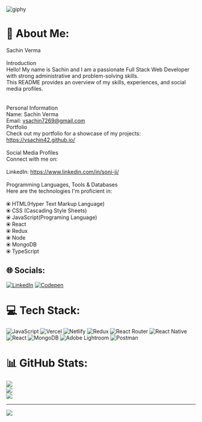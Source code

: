 ![giphy](https://github.com/ritikrana0169/ritikrana0169/assets/99540875/f9dfbd97-a330-4ba8-86ff-1099a5cdd8d9)

# 💫 About Me:
Sachin Verma<br><br>Introduction <br>Hello! My name is Sachin and I am a passionate Full Stack Web Developer  with strong administrative and problem-solving skills.<br>This README provides an overview of my skills, experiences, and social media profiles.<br><br><br>Personal Information<br>Name: Sachin Verma<br>Email: vsachin7269@gmail.com<br>Portfolio<br>Check out my portfolio for a showcase of my projects: https://vsachin42.github.io/<br><br>Social Media Profiles<br>Connect with me on: <br><br>LinkedIn: https://www.linkedin.com/in/soni-ji/<br><br>Programming Languages, Tools & Databases<br>Here are the technologies I'm proficient in:<br><br>⦿ HTML(Hyper Text Markup Language)<br>⦿ CSS (Cascading Style Sheets)<br>⦿ JavaScript(Programing Language)<br>⦿ React<br>⦿ Redux<br>⦿ Node<br>⦿ MongoDB<br>⦿ TypeScript
                                                                                                              

## 🌐 Socials:
[![LinkedIn](https://img.shields.io/badge/LinkedIn-%230077B5.svg?logo=linkedin&logoColor=white)](https://linkedin.com/in/https://www.linkedin.com/in/soni-ji/) [![Codepen](https://img.shields.io/badge/Codepen-000000?style=for-the-badge&logo=codepen&logoColor=white)](https://codepen.io/vsachin42) 

# 💻 Tech Stack:
![JavaScript](https://img.shields.io/badge/javascript-%23323330.svg?style=for-the-badge&logo=javascript&logoColor=%23F7DF1E) ![Vercel](https://img.shields.io/badge/vercel-%23000000.svg?style=for-the-badge&logo=vercel&logoColor=white) ![Netlify](https://img.shields.io/badge/netlify-%23000000.svg?style=for-the-badge&logo=netlify&logoColor=#00C7B7) ![Redux](https://img.shields.io/badge/redux-%23593d88.svg?style=for-the-badge&logo=redux&logoColor=white) ![React Router](https://img.shields.io/badge/React_Router-CA4245?style=for-the-badge&logo=react-router&logoColor=white) ![React Native](https://img.shields.io/badge/react_native-%2320232a.svg?style=for-the-badge&logo=react&logoColor=%2361DAFB) ![React](https://img.shields.io/badge/react-%2320232a.svg?style=for-the-badge&logo=react&logoColor=%2361DAFB) ![MongoDB](https://img.shields.io/badge/MongoDB-%234ea94b.svg?style=for-the-badge&logo=mongodb&logoColor=white) ![Adobe Lightroom](https://img.shields.io/badge/Adobe%20Lightroom-31A8FF.svg?style=for-the-badge&logo=Adobe%20Lightroom&logoColor=white) ![Postman](https://img.shields.io/badge/Postman-FF6C37?style=for-the-badge&logo=postman&logoColor=white)
# 📊 GitHub Stats:
![](https://github-readme-stats.vercel.app/api?username=vsachin42&theme=dark&hide_border=false&include_all_commits=false&count_private=false)<br/>
![](https://github-readme-streak-stats.herokuapp.com/?user=vsachin42&theme=dark&hide_border=false)<br/>
![](https://github-readme-stats.vercel.app/api/top-langs/?username=vsachin42&theme=dark&hide_border=false&include_all_commits=false&count_private=false&layout=compact)

---
[![](https://visitcount.itsvg.in/api?id=vsachin42&icon=0&color=0)](https://visitcount.itsvg.in)

<!-- Proudly created with GPRM ( https://gprm.itsvg.in ) -->
